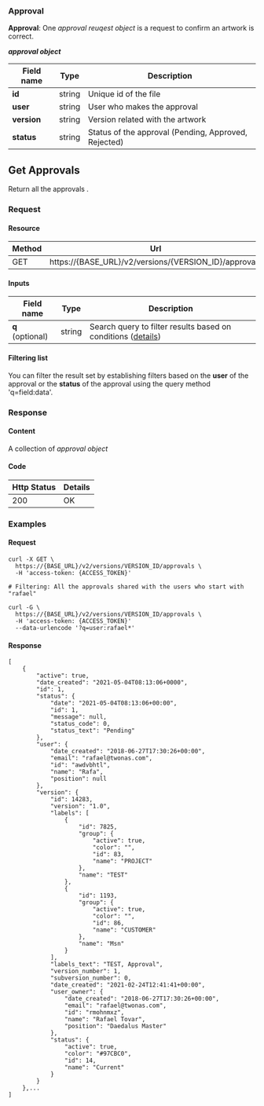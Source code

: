 ### Approval

**Approval**: One _approval reuqest object_ is a request to confirm an artwork is correct.

**_approval object_**

Field name |     Type    | Description
--------- | ----------- | -----------
**id** | string | Unique id of the file
**user** | string | User who makes the approval
**version** | string | Version related with the artwork
**status** | string | Status of the approval (Pending, Approved, Rejected)

## Get Approvals

Return all the approvals .

### Request

#### Resource

Method | Url
------- | --------
GET | https://{BASE_URL}/v2/versions/{VERSION_ID}/approvals

#### Inputs

Field name |     Type    | Description
--------- | ----------- | -----------
**q** (optional) | string | Search query to filter results based on conditions ([details](../search/README.md#search-queries))

#### Filtering list

You can filter the result set by establishing filters based on the **user** of the approval or the **status** of the approval using the query method 'q=field:data'.

### Response
#### Content

A collection of _approval object_

#### Code

Http Status | Details
----------- | ----------
200 | OK

### Examples

#### Request
```
curl -X GET \
  https://{BASE_URL}/v2/versions/VERSION_ID/approvals \
  -H 'access-token: {ACCESS_TOKEN}'
```

```
# Filtering: All the approvals shared with the users who start with "rafael"

curl -G \
  https://{BASE_URL}/v2/versions/VERSION_ID/approvals \
  -H 'access-token: {ACCESS_TOKEN}'
  --data-urlencode '?q=user:rafael*'
```

#### Response

```
[
    {
        "active": true,
        "date_created": "2021-05-04T08:13:06+0000",
        "id": 1,
        "status": {
            "date": "2021-05-04T08:13:06+00:00",
            "id": 1,
            "message": null,
            "status_code": 0,
            "status_text": "Pending"
        },
        "user": {
            "date_created": "2018-06-27T17:30:26+00:00",
            "email": "rafael@twonas.com",
            "id": "awdvbhtl",
            "name": "Rafa",
            "position": null
        },
        "version": {
            "id": 14283,
            "version": "1.0",
            "labels": [
                {
                    "id": 7825,
                    "group": {
                        "active": true,
                        "color": "",
                        "id": 83,
                        "name": "PROJECT"
                    },
                    "name": "TEST"
                },
                {
                    "id": 1193,
                    "group": {
                        "active": true,
                        "color": "",
                        "id": 86,
                        "name": "CUSTOMER"
                    },
                    "name": "Msn"
                }
            ],
            "labels_text": "TEST, Approval",
            "version_number": 1,
            "subversion_number": 0,
            "date_created": "2021-02-24T12:41:41+00:00",
            "user_owner": {
                "date_created": "2018-06-27T17:30:26+00:00",
                "email": "rafael@twonas.com",
                "id": "rmohnmxz",
                "name": "Rafael Tovar",
                "position": "Daedalus Master"
            },
            "status": {
                "active": true,
                "color": "#97CBC0",
                "id": 14,
                "name": "Current"
            }
        }
    },...
]
```
